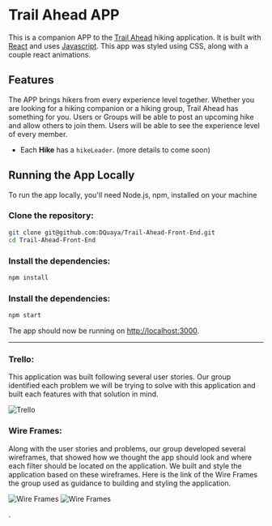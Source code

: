 # Trail Ahead APP

This is a companion APP to the [Trail Ahead](https://github.com/kevncrypting/Trail-Ahead-Back-End) hiking application. It is built with [React](https://react.dev/) and uses [Javascript](https://www.javascript.com/). This app was styled using CSS, along with a couple react animations.

## Features

The APP brings hikers from every experience level together.  Whether you are looking for a hiking companion or a hiking group, Trail Ahead has something for you. Users or Groups will be able to post an upcoming hike and allow others to join them.  Users will be able to see the experience level of every member.   

- Each **Hike** has a `hikeLeader`. (more details to come soon)

## Running the App Locally

To run the app locally, you'll need Node.js, npm, installed on your machine

### Clone the repository:

```bash
git clone git@github.com:DQuaya/Trail-Ahead-Front-End.git
cd Trail-Ahead-Front-End
```

### Install the dependencies:

```bash
npm install
```

### Install the dependencies:
```bash
npm start
```

The app should now be running on [http://localhost:3000](http://localhost:3000).

----

### Trello:

This application was built following several user stories.  Our group identified each problem we will be trying to solve with this application and built each features with that solution in mind.  

![Trello](https://trello.com/b/yR63Jnwv/trail-planner)


### Wire Frames:

Along with the user stories and problems, our group developed several wireframes, that showed how we thought the app should look and where each filter should be located on the application.  We built and style the application based on these wireframes.
Here is the link of the Wire Frames the group used as guidance to building and styling the application.

![Wire Frames](https://www.canva.com/design/DAFksTJfrRU/pP0XTRh9ZbunZr-9Mni-4Q/edit)
![Wire Frames](https://www.canva.com/design/DAFlAzzIJ0U/ArhWmraoV3PYBinw5qXLbQ/edit)

.
